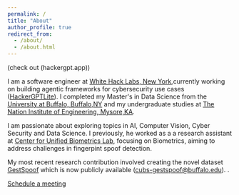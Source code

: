 ```yaml
---
permalink: /
title: "About"
author_profile: true
redirect_from: 
  - /about/
  - /about.html
---
```

 (check out (hackergpt.app))

I am a software engineer at [White Hack Labs, New York](https://whitehacklabs.com/),currently working on building agentic frameworks for cybersecurity use cases ([HackerGPTLite](https://hackergpt.app/auth/login)). I completed my Master's in Data Science from the [University at Buffalo, Buffalo,NY](https://www.buffalo.edu/) and my undergraduate studies at [The Nation Institute of Engineering, Mysore,KA](https://nie.ac.in/).

I am passionate about exploring topics in AI, Computer Vision, Cyber Security and Data Science. I previously, he worked as a a research assistant at [Center for Unified Biometrics Lab](https://haas.berkeley.edu/), focusing on Biometrics, aiming to address challenges in fingerpint spoof detection.

My most recent research contribution involved creating the novel dataset [GestSpoof](https://www.buffalo.edu/cubs/research/datasets/gestspoof-dataset.html) which is now publicly available (cubs-gestspoof@buffalo.edu). .  

[Schedule a meeting](https://calendly.com/shreeramgs/video-interview)